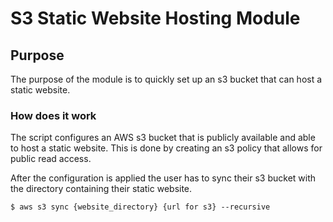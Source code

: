 # S3 Static Website Hosting Module

## Purpose

The purpose of the module is to quickly set up an s3 bucket that can host a static website.


### How does it work

The script configures an AWS s3 bucket that is publicly available and able to host a static website. 
This is done by creating an s3 policy that allows for public read access.

After the configuration is applied the user has to sync their s3 bucket with the directory containing their static website.
```
$ aws s3 sync {website_directory} {url for s3} --recursive
```
